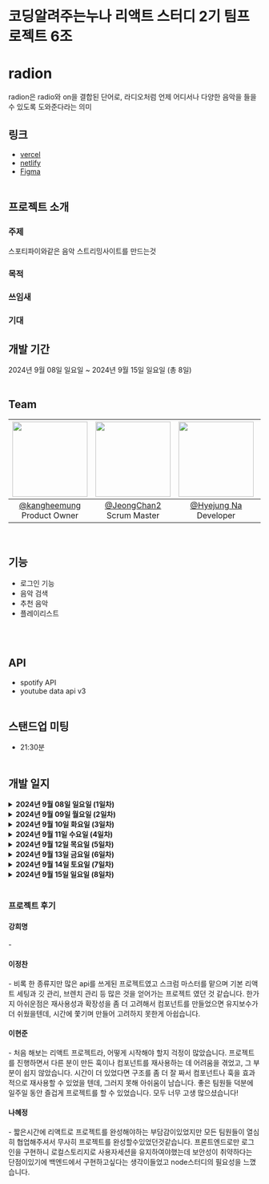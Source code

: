 <h1>코딩알려주는누나 리액트 스터디 2기 팀프로젝트 6조</h1>

# radion
radion은 radio와 on을 결합된 단어로, 라디오처럼 언제 어디서나 다양한 음악을 들을 수 있도록 도와준다라는 의미
<br/>

## 링크
- [vercel](https://radion-react-project.vercel.app/)
- [netlify](https://radion-react-project.netlify.app/)
- [Figma](https://www.figma.com/design/1XkwexEXjYZP0XyOWO04Dm/리액트-스터디-2기-6조?node-id=0-1&node-type=CANVAS&t=Rqzwfp7MrQ9fbRIU-0)
<br/><br/>

## 프로젝트 소개

### 주제
스포티파이와같은 음악 스트리밍사이트를 만드는것
### 목적

### 쓰임새

### 기대


## 개발 기간
2024년 9월 08일 일요일 ~ 2024년 9월 15일 일요일 (총 8일)
<br/><br/>

## Team
|<img src="https://avatars.githubusercontent.com/u/104238365?v=4" width="150" height="150"/>|<img src="https://avatars.githubusercontent.com/u/108655272?v=4" width="150" height="150"/>|<img src="https://avatars.githubusercontent.com/u/107117538?v=4" width="150" height="150"/>|<img src="https://avatars.githubusercontent.com/u/154667059?v=4" width="150" height="150"/>|
|:-:|:-:|:-:|:-:|
|[@kangheemung](https://github.com/kangheemung)<br/>Product Owner|[@JeongChan2]()<br/>Scrum Master|[@Hyejung Na](https://github.com/HyejungNa)<br/>Developer|[@hyun-june](https://github.com/hyun-june)<br/>Developer|
<br/>

## 기능
<ul>
  <li>로그인 기능</li>
  <li>음악 검색</li>
  <li>추천 음악</li>
  <li>플레이리스트</li>
</ul>
<br/><br/>

## API
- spotify API
- youtube data api v3
<br/><br/>
## 스탠드업 미팅
- 21:30분
<br/><br/>
## 개발 일지
<details>
  <summary><b>2024년 9월 08일 일요일 (1일차)</b></summary>
    <details> 
      <summary><b>Done</b></summary>
        <div>
         <ul>
           <li>
             팀원 역할 뽑기
           </li>
           <li>
             Figma로 Product Backlog 만들기
           </li>
           <li>
             깃 폴더 구조 정하기
           </li>
           <ol>
             Main - 최종 배포 브랜치<br/>
             develop - 2차 테스트 브랜치<br/>
             dev-페이지명 (1차 각 페이지별 테스트, 각 페이지별 기능의 상위 브랜치)<br/>
             dev-페이지명 - 기능 - v1(버전)<br/>
           </ol>
            <li>
             코드 컨벤션 정하기
           </li>
           <ol>
             커밋 컨벤션<br/>
             네이밍 컨벤션
           </ol>
         </ul> 
        </div>
    </details>
    <details>
      <summary><b>To Do</b></summary>
        <div>
          <ul>
            <li>
              각자 사용할 api 찾아보기
            </li>
            <li>
              사용하고 싶은 기능 생각해보기
            </li>
          </ul>
        </div>
    </details>  
</details>
<details>
  <summary><b>2024년 9월 09일 월요일 (2일차)</b></summary>
    <details> 
      <summary><b>Done</b></summary>
        <div>
         <ul>
           <li>
             오후 10시 스탠드업 미팅 진행
           </li>
           <li>
             각자 구현할 부분 정하기
           </li>
         </ul> 
        </div>
    </details>
    <details>
      <summary><b>To Do</b></summary>
        <div>
          <ul>
            <li>
              spotify api 사용법 익히기
            </li>
            <li>
              혜정 - 로그인/회원가입/nav바
            </li>
            <li>
              정찬 - 상세페이지 
            </li>
            <li>
              희명 - 홈페이지 
            </li>
            <li>
              현준 - 플레이어 음악 재생 기능  
            </li>
            <li>
              회의 시간 21:30분 변경
            </li>
          </ul>
        </div>
    </details>  
</details><details>
  <summary><b>2024년 9월 10일 화요일 (3일차)</b></summary>
    <details> 
      <summary><b>Done</b></summary>
        <div>
         <ul>
           <li>
             api로 데이터 가져오기
           </li>
           <li>
            로고 정하기
           </li>
         </ul> 
        </div>
    </details>
    <details>
      <summary><b>To Do</b></summary>
        <div>
          <ul>
            <li>
              혜정
            </li>
            <ol>
              로고완성 <br/>
              로그인페이지 UI구현<br/>
              소셜 로그인 기능 구현<br/>
              navbar ui 구현<br/>
            </ol>
            <li>
              현준
            </li>
            <ol>
              뮤직 플레이어 가져오기
            </ol>
            <li>
              희명
            </li>
            <ol>
              api 데이터 구조 확인 <br/>
              데이터 활용해서 배너나 앨범 만들기<br/>
            </ol>
            <li>
              정찬
            </li>
            <ol>
              api 구조 생성 <br/>
              음악 detail api 호출 및 UI 작업 <br/>
            </ol>
          </ul>
        </div>
    </details>  
</details><details>
  <summary><b>2024년 9월 11일 수요일 (4일차)</b></summary>
    <details> 
      <summary><b>Done</b></summary>
        <div>
         <ul>
            <li>
              혜정
            </li>
            <ol>
              로고완성 <br/>
              로그인페이지 UI구현<br/>
              소셜 로그인 기능 구현<br/>
            </ol>
            <li>
              현준
            </li>
            <ol>
              youtube api, spotify api 데이터 가져오기
            </ol>
            <li>
              희명
            </li>
            <ol>
              api 데이터 구조 확인 <br/>
            </ol>
            <li>
              정찬
            </li>
            <ol>
              api 구조 생성 <br/>
              음악 detail api 호출 및 UI 작업 <br/>
            </ol>
          </ul>
         </ul> 
        </div>
    </details>
    <details>
      <summary><b>To Do</b></summary>
        <div>
          <ul>
            <li>
              혜정
            </li>
            <ol>
              navbar 디자인 수정<br/>
              로그인 했을 때 UI 수정<br/>
            </ol>
            <li>
              현준
            </li>
            <ol>
              youtube api, spotify api 활용해서 재생 시켜보기
            </ol>
            <li>
              희명
            </li>
            <ol>
              데이터 활용해서 배너, 앨범 만들기<br/>
            </ol>
            <li>
              정찬
            </li>
            <ol>
              detail page 수정
            </ol>
          </ul>
        </div>
    </details>  
</details><details>
  <summary><b>2024년 9월 12일 목요일 (5일차)</b></summary>
    <details> 
      <summary><b>Done</b></summary>
        <div>
         <ul>
           <li>
              혜정
            </li>
            <ol>
              navbar 디자인 수정<br/>
              로그인 했을 때 UI 수정<br/>
            </ol>
            <li>
              현준
            </li>
            <ol>
              youtube api, spotify api 활용해서 재생 시켜보기
            </ol>
            <li>
              희명
            </li>
            <ol>
              데이터 활용해서 배너, 앨범 만들기<br/>
            </ol>
            <li>
              정찬
            </li>
            <ol>
              detail page 수정
            </ol>
         </ul> 
        </div>
    </details>
    <details>
      <summary><b>To Do</b></summary>
        <div>
          <ul>
            <li>
              혜정
            </li>
            <ol>
              navbar 수정(링크 및 로그인 버튼)<br/>
            </ol>
            <li>
              현준
            </li>
            <ol>
               musicPlayer page css 수정<br/>
            </ol>
            <li>
              희명
            </li>
            <ol>
              homepage css 수정<br/>
            </ol>
            <li>
              정찬
            </li>
            <ol>
              detail page 수정<br/>
            </ol>
            <li>
              homepage 앨범 클릭시 detail page로 이동
            </li>
            <li>
              playlist의 내용 보여줄 page 만들기
            </li>
          </ul>
        </div>
    </details>  
</details><details>
  <summary><b>2024년 9월 13일 금요일 (6일차)</b></summary>
    <details> 
      <summary><b>Done</b></summary>
        <div>
         <ul>
           <li>
              혜정
            </li>
            <ol>
              navbar 수정(링크 및 로그인 버튼)<br/>
            </ol>
            <li>
              현준
            </li>
            <ol>
               musicPlayer page css 수정<br/>
               playlist의 내용 보여줄 page 만들기<br/>
            </ol>
            <li>
              희명
            </li>
            <ol>
              homepage css 수정<br/>
            </ol>
            <li>
              정찬
            </li>
            <ol>
              detail page 수정<br/>
            </ol>
         </ul> 
        </div>
    </details>
    <details>
      <summary><b>To Do</b></summary>
        <div>
          <ul>
            <li>
              homepage 앨범 클릭시 detail page로 이동
            </li>
            <li>
              page별 navigate 연결하기
            </li>
          </ul>
        </div>
    </details>  
</details><details>
  <summary><b>2024년 9월 14일 토요일 (7일차)</b></summary>
    <details> 
      <summary><b>Done</b></summary>
        <div>
         <ul>
           <li>
              혜정
            </li>
            <ol>
              navbar 수정(링크 및 로그인 버튼)<br/>
            </ol>
            <li>
              현준
            </li>
            <ol>
               musicPlayer page css 수정<br/>
               playlist의 내용 보여줄 page 만들기<br/>
            </ol>
            <li>
              희명
            </li>
            <ol>
              homepage css 수정<br/>
            </ol>
            <li>
              정찬
            </li>
            <ol>
              detail page 수정<br/>
            </ol>
           <li>
             homepage 앨범 클릭시 detail page로 이동<br/>
           </li>
         </ul> 
        </div>
    </details>
    <details>
      <summary><b>To Do</b></summary>
        <div>
          <ul>
            <li>
              혜정
            </li>
            <ol>
               private route 적용<br/>
            </ol>
            <li>
              현준
            </li>
            <ol>
               하드 코딩 된 list img, title 수정<br/>
            </ol>
            <li>
              희명
            </li>
            <ol>
              homepage 슬라이드 css 수정<br/>
              발표 준비<br/>
            </ol>
            <li>
              정찬
            </li>
            <ol>
              detail page 내용 추가<br/>
            </ol>
           <li>
             homepage 앨범 클릭시 detail page로 이동<br/>
           </li>
            <li>
              반응형 css 적용하기<br/>
            </li>
            <li>
              발표 스크립트 보내기<br/>
            </li>
            <li>
              메인페이지에 아티스트 추가<br/>
            </li>
          </ul>
        </div>
    </details>  
</details><details>
  <summary><b>2024년 9월 15일 일요일 (8일차)</b></summary>
    <details> 
      <summary><b>Done</b></summary>
        <div>
         <ul>
           <li>
             css
           </li>
           <li>
             발표
           </li>
         </ul> 
        </div>
    </details>
    <details>
      <summary><b>To Do</b></summary>
        <div>
          <ul>
            <li>
              팀프로젝트 리뷰
            </li>
          </ul>
        </div>
    </details>  
</details>
<br/>

### 프로젝트 후기
<h4>강희명</h4>
-
<h4>이정찬</h4>
- 비록 한 종류지만 많은 api를 쓰게된 프로젝트였고 스크럼 마스터를 맡으며 기본 리액트 세팅과 깃 관리, 브렌치 관리 등 많은 것을 얻어가는 프로젝트 였던 것 같습니다.
  한가지 아쉬운점은 재사용성과 확장성을 좀 더 고려해서 컴포넌트를 만들었으면 유지보수가 더 쉬웠을텐데, 시간에 쫓기며 만들어 고려하지 못한게 아쉽습니다.
<h4>이현준</h4>
- 처음 해보는 리액트 프로젝트라, 어떻게 시작해야 할지 걱정이 많았습니다. 프로젝트를 진행하면서 다른 분이 만든 훅이나 컴포넌트를 재사용하는 데 어려움을 겪었고, 그 부분이 쉽지 않았습니다.
  시간이 더 있었다면 구조를 좀 더 잘 짜서 컴포넌트나 훅을 효과적으로 재사용할 수 있었을 텐데, 그러지 못해 아쉬움이 남습니다. 좋은 팀원들 덕분에 일주일 동안 즐겁게 프로젝트를 할 수 있었습니다. 모두 너무 고생 많으셨습니다!
<h4>나혜정</h4>
- 짧은시간에 리액트로 프로젝트를 완성해야하는 부담감이있었지만 모든 팀원들이 열심히 협업해주셔서 무사히 프로젝트를 완성할수있었던것같습니다.
  프론트엔드로만 로그인을 구현하니 로컬스토리지로 사용자세션을 유지하여야했는데 보안성이 취약하다는 단점이있기에 백엔드에서 구현하고싶다는 생각이들었고 node스터디의 필요성을 느꼈습니다.
